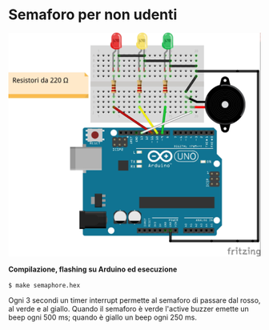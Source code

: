 # Semaforo per non udenti

![GitHub Logo](semaphore.jpg)

**Compilazione, flashing su Arduino ed esecuzione**

`$ make semaphore.hex`

Ogni 3 secondi un timer interrupt permette al semaforo di passare dal rosso, al verde e al giallo. Quando il semaforo è verde l'active buzzer emette un beep ogni 500 ms; quando è giallo un beep ogni 250 ms.
